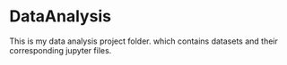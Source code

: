 # DataAnalysis
This is my data analysis project folder. which contains datasets and their corresponding jupyter files.
